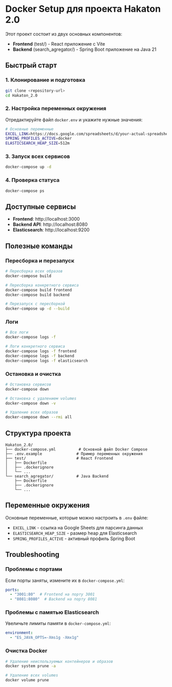 # Docker Setup для проекта Hakaton 2.0

Этот проект состоит из двух основных компонентов:
- **Frontend** (test/) - React приложение с Vite
- **Backend** (search_agregator/) - Spring Boot приложение на Java 21

## Быстрый старт

### 1. Клонирование и подготовка
```bash
git clone <repository-url>
cd Hakaton_2.0
```

### 2. Настройка переменных окружения
Отредактируйте файл `docker.env` и укажите нужные значения:
```bash
# Основные переменные
EXCEL_LINK=https://docs.google.com/spreadsheets/d/your-actual-spreadsheet-id/edit
SPRING_PROFILES_ACTIVE=docker
ELASTICSEARCH_HEAP_SIZE=512m
```

### 3. Запуск всех сервисов
```bash
docker-compose up -d
```

### 4. Проверка статуса
```bash
docker-compose ps
```

## Доступные сервисы

- **Frontend**: http://localhost:3000
- **Backend API**: http://localhost:8080
- **Elasticsearch**: http://localhost:9200

## Полезные команды

### Пересборка и перезапуск
```bash
# Пересборка всех образов
docker-compose build

# Пересборка конкретного сервиса
docker-compose build frontend
docker-compose build backend

# Перезапуск с пересборкой
docker-compose up -d --build
```

### Логи
```bash
# Все логи
docker-compose logs -f

# Логи конкретного сервиса
docker-compose logs -f frontend
docker-compose logs -f backend
docker-compose logs -f elasticsearch
```

### Остановка и очистка
```bash
# Остановка сервисов
docker-compose down

# Остановка с удалением volumes
docker-compose down -v

# Удаление всех образов
docker-compose down --rmi all
```

## Структура проекта

```
Hakaton_2.0/
├── docker-compose.yml          # Основной файл Docker Compose
├── .env.example               # Пример переменных окружения
├── test/                      # React Frontend
│   ├── Dockerfile
│   ├── .dockerignore
│   └── ...
└── search_agregator/          # Java Backend
    ├── Dockerfile
    ├── .dockerignore
    └── ...
```

## Переменные окружения

Основные переменные, которые можно настроить в `.env` файле:

- `EXCEL_LINK` - ссылка на Google Sheets для парсинга данных
- `ELASTICSEARCH_HEAP_SIZE` - размер heap для Elasticsearch
- `SPRING_PROFILES_ACTIVE` - активный профиль Spring Boot

## Troubleshooting

### Проблемы с портами
Если порты заняты, измените их в `docker-compose.yml`:
```yaml
ports:
  - "3001:80"  # Frontend на порту 3001
  - "8081:8080"  # Backend на порту 8081
```

### Проблемы с памятью Elasticsearch
Увеличьте лимиты памяти в `docker-compose.yml`:
```yaml
environment:
  - "ES_JAVA_OPTS=-Xms1g -Xmx1g"
```

### Очистка Docker
```bash
# Удаление неиспользуемых контейнеров и образов
docker system prune -a

# Удаление всех volumes
docker volume prune
```

